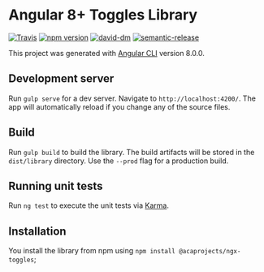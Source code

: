 # Angular 8+ Toggles Library

[![Travis](https://travis-ci.org/acaprojects/ngx-toggles.svg)](https://travis-ci.org/acaprojects/ngx-toggles)
[![npm version](https://badge.fury.io/js/%40acaprojects%2Fngx-toggles.svg)](https://badge.fury.io/js/%40acaprojects%2Fngx-toggles)
[![david-dm](https://david-dm.org/acaprojects/ngx-toggles.svg)](https://david-dm.org/acaprojects/ngx-toggles)
[![semantic-release](https://img.shields.io/badge/%20%20%F0%9F%93%A6%F0%9F%9A%80-semantic--release-e10079.svg)](https://github.com/semantic-release/semantic-release)

This project was generated with [Angular CLI](https://github.com/angular/angular-cli) version 8.0.0.

## Development server

Run `gulp serve` for a dev server. Navigate to `http://localhost:4200/`. The app will automatically reload if you change any of the source files.

## Build

Run `gulp build` to build the library. The build artifacts will be stored in the `dist/library` directory. Use the `--prod` flag for a production build.

## Running unit tests

Run `ng test` to execute the unit tests via [Karma](https://karma-runner.github.io).

## Installation

You install the library from npm using `npm install @acaprojects/ngx-toggles`;

